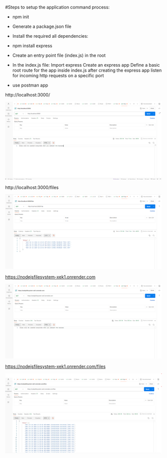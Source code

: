 
#Steps to setup the application command process:

- npm init

- Generate a package.json file

- Install the required all dependencies:

- npm install express

- Create an entry point file (index.js) in the root

- In the index.js file: Import express Create an express app Define a basic root route for the app inside index.js after creating the express app listen for incoming http requests on a specific port

- use postman app 

http://localhost:3000/

![alt text](image-1.png)

http://localhost:3000/files

![alt text](image-2.png)

https://nodejsfilesystem-xek1.onrender.com

![alt text](image-3.png)

https://nodejsfilesystem-xek1.onrender.com/files

![alt text](image.png)

